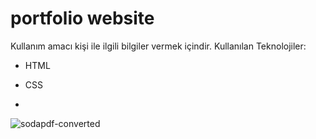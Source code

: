 # portfolio website

Kullanım amacı kişi ile ilgili bilgiler vermek içindir.
Kullanılan Teknolojiler: 

- HTML
- CSS

- 
![sodapdf-converted](https://github.com/ufukaks/portfolio/assets/34891595/e71e5eaf-a615-4b0a-8486-ff727fa9ff74)
